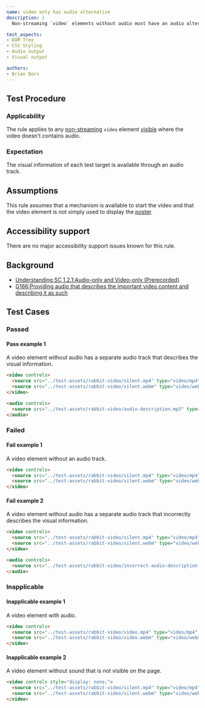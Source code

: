 ```yaml
---
name: video only has audio alternative
description: |
  Non-streaming `video` elements without audio must have an audio alternative

test_aspects:
- DOM Tree
- CSS Styling
- Audio output
- Visual output

authors:
- Brian Bors
---
```


## Test Procedure

### Applicability

The rule applies to any [non-streaming](#non-streaming) `video` element [visible](#visible) where the video doesn't contains audio.

### Expectation

The visual information of each test target is available through an audio track.

## Assumptions

This rule assumes that a mechanism is available to start the video and that the video element is not simply used to display the [poster](https://www.w3.org/TR/html5/semantics-embedded-content.html#element-attrdef-video-poster).

## Accessibility support

There are no major accessibility support issues known for this rule.

## Background

- [Understanding SC 1.2.1:Audio-only and Video-only (Prerecorded)](https://www.w3.org/TR/UNDERSTANDING-WCAG20/media-equiv-av-only-alt.html)
- [G166:Providing audio that describes the important video content and describing it as such](https://www.w3.org/TR/2016/NOTE-WCAG20-TECHS-20161007/G166) 

## Test Cases

### Passed

#### Pass example 1

A video element without audio has a separate audio track that describes the visual information.

```html
<video controls>
  <source src="../test-assets/rabbit-video/silent.mp4" type="video/mp4" />
  <source src="../test-assets/rabbit-video/silent.webm" type="video/webm" />
</video>

<audio controls>
  <source src="../test-assets/rabbit-video/audio-description.mp3" type="audio/mpeg">
</audio>
```

### Failed

#### Fail example 1

A video element without an audio track.

```html
<video controls>
  <source src="../test-assets/rabbit-video/silent.mp4" type="video/mp4" />
  <source src="../test-assets/rabbit-video/silent.webm" type="video/webm" />
</video>
```

#### Fail example 2

A video element without audio has a separate audio track that incorrectly describes the visual information.

```html
<video controls>
  <source src="../test-assets/rabbit-video/silent.mp4" type="video/mp4" />
  <source src="../test-assets/rabbit-video/silent.webm" type="video/webm" />
</video>

<audio controls>
  <source src="../test-assets/rabbit-video/incorrect-audio-description.mp3" type="audio/mpeg">
</audio>
```

### Inapplicable

#### Inapplicable example 1

A video element with audio.

```html
<video controls>
  <source src="../test-assets/rabbit-video/video.mp4" type="video/mp4" />
  <source src="../test-assets/rabbit-video/video.webm" type="video/webm" />
</video>
```

#### Inapplicable example 2

A video element without sound that is not visible on the page.

```html
<video controls style="display: none;">
  <source src="../test-assets/rabbit-video/silent.mp4" type="video/mp4" />
  <source src="../test-assets/rabbit-video/silent.webm" type="video/webm" />
</video>
```
